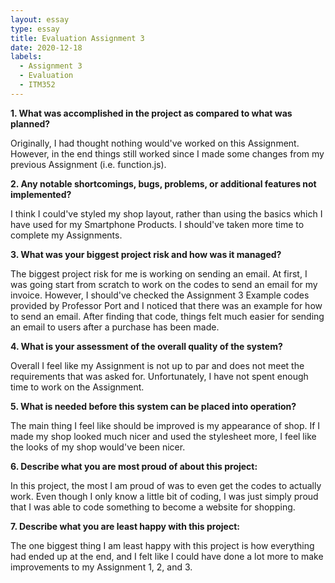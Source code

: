 ```yaml
---
layout: essay
type: essay
title: Evaluation Assignment 3
date: 2020-12-18
labels:
  - Assignment 3 
  - Evaluation
  - ITM352
---
```

**1. What was accomplished in the project as compared to what was planned?**

Originally, I had thought nothing would've worked on this Assignment. However, in the end things still worked since I made some changes from my previous Assignment (i.e. function.js).

**2. Any notable shortcomings, bugs, problems, or additional features not implemented?**

I think I could've styled my shop layout, rather than using the basics which I have used for my Smartphone Products. I should've taken more time to complete my Assignments. 

**3. What was your biggest project risk and how was it managed?**

The biggest project risk for me is working on sending an email. At first, I was going start from scratch to work on the codes to send an email for my invoice. However, I should've checked the Assignment 3 Example codes provided by Professor Port and I noticed that there was an example for how to send an email. After finding that code, things felt much easier for sending an email to users after a purchase has been made. 

**4. What is your assessment of the overall quality of the system?**

Overall I feel like my Assignment is not up to par and does not meet the requirements that was asked for. Unfortunately, I have not spent enough time to work on the Assignment. 

**5. What is needed before this system can be placed into operation?**

The main thing I feel like should be improved is my appearance of shop. If I made my shop looked much nicer and used the stylesheet more, I feel like the looks of my shop would've been nicer. 

**6. Describe what you are most proud of about this project:**

In this project, the most I am proud of was to even get the codes to actually work. Even though I only know a little bit of coding, I was just simply proud that I was able to code something to become a website for shopping. 
 
**7. Describe what you are least happy with this project:**

The one biggest thing I am least happy with this project is how everything had ended up at the end, and I felt like I could have done a lot more to make improvements to my Assignment 1, 2, and 3. 
